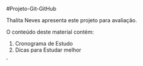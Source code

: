 #Projeto-Git-GitHub

Thalita Neves apresenta este projeto para avaliação.

O conteúdo deste material contém: 

1. Cronograma de Estudo
2. Dicas para Estudar melhor

<img src="C:\Users\thali\OneDrive\Imagens\r6YemvF9_400x400.jpg" style="zoom:25%;" />

